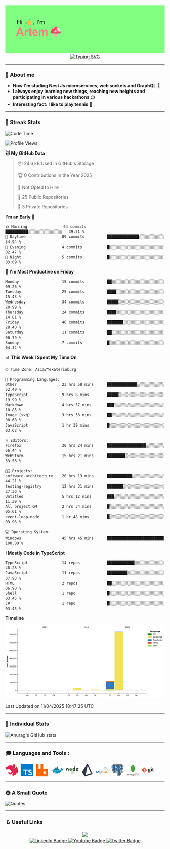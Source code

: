 <div id="header" align="center">
  <img src="https://github.com/CurlyBattery/CurlyBattery/blob/master/header.png?raw=true" alt="альтернативный текст">
  <a href="https://git.io/typing-svg"><img src="https://readme-typing-svg.demolab.com?font=Fira+Code&pause=1000&color=2BF777&width=435&lines=I've+been+doing+backend+programming+;on+Nest+JS+for+13+months+now" alt="Typing SVG" /></a>
</div>

---

### :otter: About me 
- __Now I'm studing Nest Js microservices, web sockets and GraphQL__ 🧩
- __I always enjoy learning new things, reaching new heights and participating in various hackathons__ 📺
- __Interesting fact: I like to play tennis__ 🏓

---

### :monorail: Streak Stats 

<!--START_SECTION:waka-->
![Code Time](http://img.shields.io/badge/Code%20Time-637%20hrs%2042%20mins-blue)

![Profile Views](http://img.shields.io/badge/Profile%20Views-1-blue)

**🐱 My GitHub Data** 

> 📦 24.6 kB Used in GitHub's Storage 
 > 
> 🏆 0 Contributions in the Year 2025
 > 
> 🚫 Not Opted to Hire
 > 
> 📜 25 Public Repositories 
 > 
> 🔑 3 Private Repositories 
 > 
**I'm an Early 🐤** 

```text
🌞 Morning                64 commits          ██████████░░░░░░░░░░░░░░░   39.51 % 
🌆 Daytime                89 commits          ██████████████░░░░░░░░░░░   54.94 % 
🌃 Evening                4 commits           █░░░░░░░░░░░░░░░░░░░░░░░░   02.47 % 
🌙 Night                  5 commits           █░░░░░░░░░░░░░░░░░░░░░░░░   03.09 % 
```
📅 **I'm Most Productive on Friday** 

```text
Monday                   15 commits          ██░░░░░░░░░░░░░░░░░░░░░░░   09.26 % 
Tuesday                  25 commits          ████░░░░░░░░░░░░░░░░░░░░░   15.43 % 
Wednesday                34 commits          █████░░░░░░░░░░░░░░░░░░░░   20.99 % 
Thursday                 24 commits          ████░░░░░░░░░░░░░░░░░░░░░   14.81 % 
Friday                   46 commits          ███████░░░░░░░░░░░░░░░░░░   28.40 % 
Saturday                 11 commits          ██░░░░░░░░░░░░░░░░░░░░░░░   06.79 % 
Sunday                   7 commits           █░░░░░░░░░░░░░░░░░░░░░░░░   04.32 % 
```


📊 **This Week I Spent My Time On** 

```text
🕑︎ Time Zone: Asia/Yekaterinburg

💬 Programming Languages: 
Other                    23 hrs 58 mins      █████████████░░░░░░░░░░░░   52.40 % 
TypeScript               9 hrs 8 mins        █████░░░░░░░░░░░░░░░░░░░░   19.99 % 
Markdown                 4 hrs 57 mins       ███░░░░░░░░░░░░░░░░░░░░░░   10.85 % 
Image (svg)              3 hrs 58 mins       ██░░░░░░░░░░░░░░░░░░░░░░░   08.68 % 
JavaScript               1 hr 39 mins        █░░░░░░░░░░░░░░░░░░░░░░░░   03.62 % 

🔥 Editors: 
Firefox                  30 hrs 24 mins      █████████████████░░░░░░░░   66.44 % 
WebStorm                 15 hrs 21 mins      ████████░░░░░░░░░░░░░░░░░   33.56 % 

🐱‍💻 Projects: 
software-architecture    20 hrs 13 mins      ███████████░░░░░░░░░░░░░░   44.21 % 
testing-registry         12 hrs 31 mins      ███████░░░░░░░░░░░░░░░░░░   27.36 % 
Untitled                 5 hrs 12 mins       ███░░░░░░░░░░░░░░░░░░░░░░   11.39 % 
All project GM           2 hrs 34 mins       █░░░░░░░░░░░░░░░░░░░░░░░░   05.61 % 
event-loop-node          1 hr 48 mins        █░░░░░░░░░░░░░░░░░░░░░░░░   03.96 % 

💻 Operating System: 
Windows                  45 hrs 45 mins      █████████████████████████   100.00 % 
```

**I Mostly Code in TypeScript** 

```text
TypeScript               14 repos            ████████████░░░░░░░░░░░░░   48.28 % 
JavaScript               11 repos            █████████░░░░░░░░░░░░░░░░   37.93 % 
HTML                     2 repos             ██░░░░░░░░░░░░░░░░░░░░░░░   06.90 % 
Shell                    1 repo              █░░░░░░░░░░░░░░░░░░░░░░░░   03.45 % 
C#                       1 repo              █░░░░░░░░░░░░░░░░░░░░░░░░   03.45 % 
```



**Timeline**

![Lines of Code chart](https://raw.githubusercontent.com/CurlyBattery/CurlyBattery/master/assets/bar_graph.png)


 Last Updated on 11/04/2025 18:47:35 UTC
<!--END_SECTION:waka-->

---

### :slot_machine: Individual Stats 
![Anurag's GitHub stats](https://github-readme-stats.vercel.app/api?username=CurlyBattery&hide=contribs,prs&theme=dracula)

---

### :mortar_board: Languages and Tools :
<div>
  <img src="https://github.com/devicons/devicon/blob/master/icons/nestjs/nestjs-original.svg" title="Nest" alt="Nest" width="40" height="40"/>&nbsp;
  <img src="https://github.com/devicons/devicon/blob/master/icons/typescript/typescript-plain.svg" title="TypeScript" alt="TypeScript" width="40" height="40"/>&nbsp;
  <img src="https://github.com/devicons/devicon/blob/master/icons/rabbitmq/rabbitmq-original.svg" title="Rabbit" alt="RabbitMQ" width="40" height="40"/>&nbsp;
  <img src="https://github.com/devicons/devicon/blob/master/icons/docker/docker-original.svg" title="Docker" alt="Docker" width="40" height="40"/>&nbsp;
  <img src="https://github.com/devicons/devicon/blob/master/icons/nodejs/nodejs-original-wordmark.svg" title="NodeJS" alt="NodeJS" width="40" height="40"/>&nbsp;
  <img src="https://github.com/devicons/devicon/blob/master/icons/prisma/prisma-original.svg" title="Prisma"  alt="Prisma" width="40" height="40"/>&nbsp;
  <img src="https://github.com/devicons/devicon/blob/master/icons/mysql/mysql-original-wordmark.svg" title="MySQL"  alt="MySQL" width="40" height="40"/>&nbsp;
  <img src="https://github.com/devicons/devicon/blob/master/icons/postgresql/postgresql-original.svg" title="PostgreSQL"  alt="PostgreSQL" width="40" height="40"/>&nbsp;
  <img src="https://github.com/devicons/devicon/blob/master/icons/mongodb/mongodb-original-wordmark.svg" title="MongoDB" alt="MongoDB" width="40" height="40"/>&nbsp;
  <img src="https://github.com/devicons/devicon/blob/master/icons/git/git-original-wordmark.svg" title="Git" **alt="Git" width="40" height="40"/>
</div>

---

### :sun_with_face: A Small Quote
![Quotes](https://quotes-github-readme.vercel.app/api?type=horizontal&theme=dark)

---

### :hook: Useful Links 
<div align="center">
  <img src="https://media2.giphy.com/media/v1.Y2lkPTc5MGI3NjExdG1qb3M0MHpyZmczeDJoZzR4Z2lvcXBydDhpejNpb3Zoc2NoM2lnaCZlcD12MV9pbnRlcm5hbF9naWZfYnlfaWQmY3Q9Zw/FXynzLoP14IHsnfGmO/giphy.gif" height="300">
  
  <div id="badges">
  <a href="your-linkedin-URL">
    <img src="https://img.shields.io/badge/LinkedIn-blue?style=for-the-badge&logo=linkedin&logoColor=white" alt="LinkedIn Badge"/>
  </a>
  <a href="your-youtube-URL">
    <img src="https://img.shields.io/badge/YouTube-red?style=for-the-badge&logo=youtube&logoColor=white" alt="Youtube Badge"/>
  </a>
  <a href="your-twitter-URL">
    <img src="https://img.shields.io/badge/Twitter-blue?style=for-the-badge&logo=twitter&logoColor=white" alt="Twitter Badge"/>
  </a>
